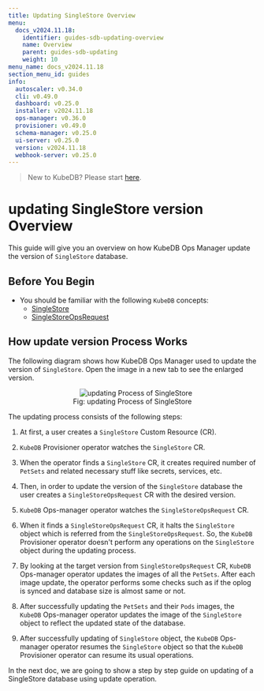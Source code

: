 ```yaml
---
title: Updating SingleStore Overview
menu:
  docs_v2024.11.18:
    identifier: guides-sdb-updating-overview
    name: Overview
    parent: guides-sdb-updating
    weight: 10
menu_name: docs_v2024.11.18
section_menu_id: guides
info:
  autoscaler: v0.34.0
  cli: v0.49.0
  dashboard: v0.25.0
  installer: v2024.11.18
  ops-manager: v0.36.0
  provisioner: v0.49.0
  schema-manager: v0.25.0
  ui-server: v0.25.0
  version: v2024.11.18
  webhook-server: v0.25.0
---
```


> New to KubeDB? Please start [here](/docs/v2024.11.18/README).

# updating SingleStore version Overview

This guide will give you an overview on how KubeDB Ops Manager update the version of `SingleStore` database.

## Before You Begin

- You should be familiar with the following `KubeDB` concepts:
  - [SingleStore](/docs/v2024.11.18/guides/singlestore/concepts/singlestore)
  - [SingleStoreOpsRequest](/docs/v2024.11.18/guides/singlestore/concepts/opsrequest)

## How update version Process Works

The following diagram shows how KubeDB Ops Manager used to update the version of `SingleStore`. Open the image in a new tab to see the enlarged version.

<figure align="center">
  <img alt="updating Process of SingleStore" src="/docs/v2024.11.18/guides/singlestore/update-version/overview/images/sdb-version-update.svg">
<figcaption align="center">Fig: updating Process of SingleStore</figcaption>
</figure>

The updating process consists of the following steps:

1. At first, a user creates a `SingleStore` Custom Resource (CR).

2. `KubeDB` Provisioner operator watches the `SingleStore` CR.

3. When the operator finds a `SingleStore` CR, it creates required number of `PetSets` and related necessary stuff like secrets, services, etc.

4. Then, in order to update the version of the `SingleStore` database the user creates a `SingleStoreOpsRequest` CR with the desired version.

5. `KubeDB` Ops-manager operator watches the `SingleStoreOpsRequest` CR.

6. When it finds a `SingleStoreOpsRequest` CR, it halts the `SingleStore` object which is referred from the `SingleStoreOpsRequest`. So, the `KubeDB` Provisioner operator doesn't perform any operations on the `SingleStore` object during the updating process.  

7. By looking at the target version from `SingleStoreOpsRequest` CR, `KubeDB` Ops-manager operator updates the images of all the `PetSets`. After each image update, the operator performs some checks such as if the oplog is synced and database size is almost same or not.

8. After successfully updating the `PetSets` and their `Pods` images, the `KubeDB` Ops-manager operator updates the image of the `SingleStore` object to reflect the updated state of the database.

9. After successfully updating of `SingleStore` object, the `KubeDB` Ops-manager operator resumes the `SingleStore` object so that the `KubeDB` Provisioner operator can resume its usual operations.

In the next doc, we are going to show a step by step guide on updating of a SingleStore database using update operation.